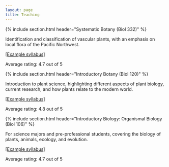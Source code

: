 ```yaml
---
layout: page
title: Teaching
---
```

{% include section.html header="Systematic Botany (Biol 332)" %}

Identification and classification of vascular plants, with an emphasis on local flora of the Pacific Northwest. 

[[Example syllabus]](/pdfs/Biol332_syllabus.pdf?raw=true)

Average rating: 4.7 out of 5

{% include section.html header="Introductory Botany (Biol 120)" %}

Introduction to plant science, highlighting different aspects of plant biology, current research, and how plants relate to the modern world. 

[[Example syllabus]](/pdfs/Biol120_syllabus.pdf?raw=true)

Average rating: 4.8 out of 5

{% include section.html header="Introductory Biology: Organismal Biology (Biol 106)" %}

For science majors and pre-professional students, covering the biology of plants, animals, ecology, and evolution. 

[[Example syllabus]](/pdfs/Biol106_syllabus.pdf?raw=true)

Average rating: 4.7 out of 5

